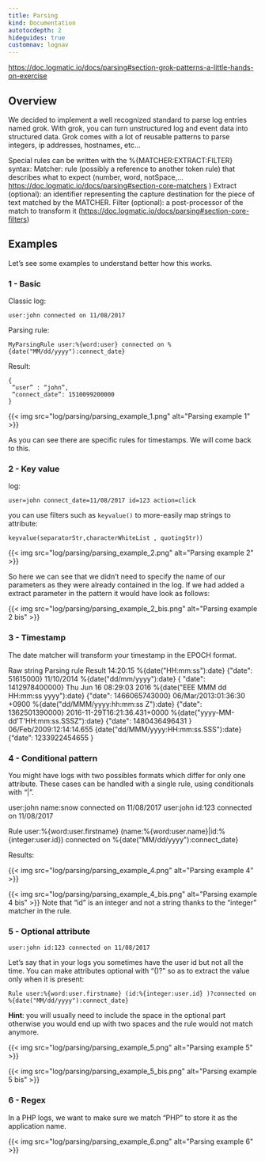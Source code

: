 ```yaml
---
title: Parsing
kind: Documentation
autotocdepth: 2
hideguides: true
customnav: lognav
---
```


https://doc.logmatic.io/docs/parsing#section-grok-patterns-a-little-hands-on-exercise 

## Overview 

We decided to implement a well recognized standard to parse log entries named grok.
With grok, you can turn unstructured log and event data into structured data.
Grok comes with a lot of reusable patterns to parse integers, ip addresses, hostnames, etc...

Special rules can be written with the %{MATCHER:EXTRACT:FILTER} syntax:
Matcher: rule (possibly a reference to another token rule) that describes what to expect (number, word, notSpace,... https://doc.logmatic.io/docs/parsing#section-core-matchers )
Extract (optional): an identifier representing the capture destination for the piece of text matched by the MATCHER.
Filter (optional): a post-processor of the match to transform it (https://doc.logmatic.io/docs/parsing#section-core-filters)


## Examples
Let’s see some examples to understand better how this works.

### 1 - Basic

Classic log:  
```
user:john connected on 11/08/2017
```

Parsing rule:
```
MyParsingRule user:%{word:user} connected on %{date("MM/dd/yyyy"):connect_date}
```

Result:
```
{
 “user” : “john”,
 “connect_date”: 1510099200000
}
```

{{< img src="log/parsing/parsing_example_1.png" alt="Parsing example 1" >}}

As you can see there are specific rules for timestamps. We will come back to this.

### 2 - Key value

log: 
```
user=john connect_date=11/08/2017 id=123 action=click
```

you can use filters such as `keyvalue()` to more-easily map strings to attribute: 
```
keyvalue(separatorStr,characterWhiteList , quotingStr))
```

{{< img src="log/parsing/parsing_example_2.png" alt="Parsing example 2" >}}

So here we can see that we didn’t need to specify the name of our parameters as they were already contained in the log.
If we had added a extract parameter in the pattern it would have look as follows:


{{< img src="log/parsing/parsing_example_2_bis.png" alt="Parsing example 2 bis" >}}

### 3 - Timestamp

The date matcher will transform your timestamp in the EPOCH format.



Raw string
Parsing rule
Result
14:20:15
%{date("HH:mm:ss"):date}
{"date": 51615000}
11/10/2014
%{date("dd/mm/yyyy"):date}
{ "date": 1412978400000}
Thu Jun 16 08:29:03 2016
%{date("EEE MMM dd HH:mm:ss yyyy"):date}
{"date": 1466065743000}
06/Mar/2013:01:36:30 +0900
%{date("dd/MMM/yyyy:hh:mm:ss Z"):date}
{"date": 1362501390000}
2016-11-29T16:21:36.431+0000
%{date("yyyy-MM-dd'T'HH:mm:ss.SSSZ"):date}
{"date": 1480436496431
}
06/Feb/2009:12:14:14.655
{date("dd/MMM/yyyy:HH:mm:ss.SSS"):date}
{“date”: 1233922454655
}



### 4 - Conditional pattern

You might have logs with two possibles formats which differ for only one attribute. These cases can be handled with a single rule, using conditionals with “|”.

user:john name:snow connected on 11/08/2017 
user:john id:123 connected on 11/08/2017 

Rule user:%{word:user.firstname} (name:%{word:user.name}|id:%{integer:user.id}) connected on %{date("MM/dd/yyyy"):connect_date}

Results:

{{< img src="log/parsing/parsing_example_4.png" alt="Parsing example 4" >}}

{{< img src="log/parsing/parsing_example_4_bis.png" alt="Parsing example 4 bis" >}}
Note that “id” is an integer and not a string thanks to the “integer” matcher in the rule.





### 5 - Optional attribute 
```
user:john id:123 connected on 11/08/2017 
```
Let’s say that in your logs you sometimes have the user id but not all the time. You can make attributes optional with “()?” so as to extract the value only when it is present:
```
Rule user:%{word:user.firstname} (id:%{integer:user.id} )?connected on %{date("MM/dd/yyyy"):connect_date}
```

**Hint**: you will usually  need to include the space in the optional part otherwise you would end up with two spaces and the rule would not match anymore.

{{< img src="log/parsing/parsing_example_5.png" alt="Parsing example 5" >}}

{{< img src="log/parsing/parsing_example_5_bis.png" alt="Parsing example 5 bis" >}}

### 6 - Regex 
In a PHP logs, we want to make sure we match “PHP” to store it as the application name.

{{< img src="log/parsing/parsing_example_6.png" alt="Parsing example 6" >}}